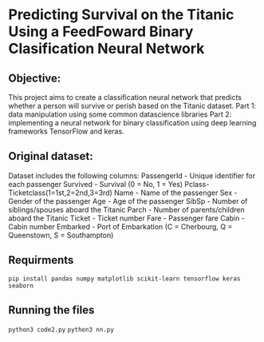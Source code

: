 # Predicting Survival on the Titanic Using a FeedFoward Binary Clasification Neural Network
## Objective:
This project aims to create a classification neural network that predicts whether a person will survive or perish based on the Titanic dataset. 
Part 1: data manipulation using some common datascience libraries
Part 2: implementing a neural network for binary classification using deep learning frameworks TensorFlow and keras.

## Original dataset:
Dataset includes the following columns:
PassengerId - Unique identifier for each passenger
Survived - Survival (0 = No, 1 = Yes)
Pclass-Ticketclass(1=1st,2=2nd,3=3rd)
Name - Name of the passenger
Sex - Gender of the passenger
Age - Age of the passenger
SibSp - Number of siblings/spouses aboard the Titanic
Parch - Number of parents/children aboard the Titanic
Ticket - Ticket number
Fare - Passenger fare
Cabin - Cabin number
Embarked - Port of Embarkation (C = Cherbourg, Q = Queenstown, S = Southampton)

## Requirments 
```pip install pandas numpy matplotlib scikit-learn tensorflow keras seaborn```

## Running the files
```python3 code2.py```
```python3 nn.py```

